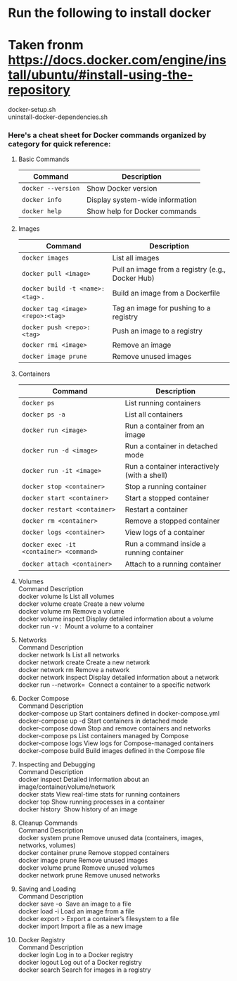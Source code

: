 # Run the following to install docker  
# Taken fronm https://docs.docker.com/engine/install/ubuntu/#install-using-the-repository  
  
docker-setup.sh  
uninstall-docker-dependencies.sh  
  
### Here's a cheat sheet for Docker commands organized by category for quick reference:  
1. Basic Commands  
   
    | Command |	Description |  
    | -------- | -------------- |   
    |`docker --version` | Show Docker version |    
    |`docker info` | Display system-wide information |  
    |`docker help` | Show help for Docker commands |  

2. Images  

    |Command |Description  |
    |--------|-------------|
    |`docker images` |List all images  |
    |`docker pull <image>` |Pull an image from a registry (e.g., Docker Hub)  |
    |`docker build -t <name>:<tag>` .|Build an image from a Dockerfile  |
    |`docker tag <image> <repo>:<tag>`|Tag an image for pushing to a registry |
    |`docker push <repo>:<tag>`|Push an image to a registry  |
    |`docker rmi <image>`|Remove an image  |
    |`docker image prune`|Remove unused images  |
3. Containers  

    |Command |Description  |
    |----------|-------------|
    |`docker ps`|List running containers  |
    |`docker ps -a`|List all containers  |
    |`docker run <image>`|Run a container from an image  |
    |`docker run -d <image>`|Run a container in detached mode  |
    |`docker run -it <image>`|Run a container interactively (with a shell)  |
	|`docker stop <container>`|Stop a running container  |
	|`docker start <container>`|Start a stopped container  |
	|`docker restart <container>`|Restart a container  |
	|`docker rm <container>`|Remove a stopped container  |
	|`docker logs <container>`|View logs of a container  |
	|`docker exec -it <container> <command>`|Run a command inside a running container  |
	|`docker attach <container>`|Attach to a running container  |
1. Volumes  
Command	Description  
docker volume ls	List all volumes  
docker volume create <name>	Create a new volume  
docker volume rm <name>	Remove a volume  
docker volume inspect <name>	Display detailed information about a volume  
docker run -v <volume>:<path> <image>	Mount a volume to a container  
1. Networks  
Command	Description  
docker network ls	List all networks  
docker network create <name>	Create a new network  
docker network rm <name>	Remove a network  
docker network inspect <name>	Display detailed information about a network  
docker run --network=<name> <image>	Connect a container to a specific network  
1. Docker Compose  
Command	Description  
docker-compose up	Start containers defined in docker-compose.yml  
docker-compose up -d	Start containers in detached mode  
docker-compose down	Stop and remove containers and networks  
docker-compose ps	List containers managed by Compose  
docker-compose logs	View logs for Compose-managed containers  
docker-compose build	Build images defined in the Compose file  
1. Inspecting and Debugging  
Command	Description  
docker inspect <object>	Detailed information about an image/container/volume/network  
docker stats	View real-time stats for running containers  
docker top <container>	Show running processes in a container  
docker history <image>	Show history of an image  
1. Cleanup Commands  
Command	Description  
docker system prune	Remove unused data (containers, images, networks, volumes)  
docker container prune	Remove stopped containers  
docker image prune	Remove unused images  
docker volume prune	Remove unused volumes  
docker network prune	Remove unused networks  
1. Saving and Loading  
Command	Description  
docker save -o <file> <image>	Save an image to a file  
docker load -i <file>	Load an image from a file  
docker export <container> > <file>	Export a container’s filesystem to a file  
docker import <file>	Import a file as a new image  
1.  Docker Registry  
Command	Description  
docker login	Log in to a Docker registry  
docker logout	Log out of a Docker registry  
docker search <term>	Search for images in a registry  